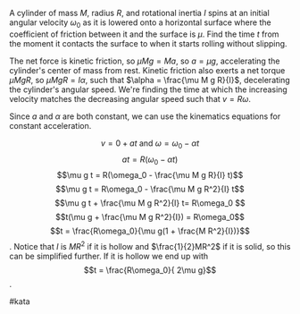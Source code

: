 A cylinder of mass $M$, radius $R$, and rotational inertia $I$ spins at an initial angular velocity $\omega_0$ as it is lowered onto a horizontal surface where the coefficient of friction between it and the surface is $\mu$. Find the time $t$ from the moment it contacts the surface to when it starts rolling without slipping.

The net force is kinetic friction, so $\mu Mg=Ma$, so $a=\mu g$, accelerating the cylinder's center of mass from rest. Kinetic friction also exerts a net torque $\mu M g R$, so $\mu M g R = I \alpha$, such that $\alpha = \frac{\mu M g R}{I}$, decelerating the cylinder's angular speed. We're finding the time at which the increasing velocity matches the decreasing angular speed such that $v=R\omega$.

Since $a$ and $\alpha$ are both constant, we can use the kinematics equations for constant acceleration.

$$v = 0 + a t \text{ and } \omega = \omega_0 - \alpha t$$
$$a t = R(\omega_0 - \alpha t)$$
$$\mu g t = R(\omega_0 - \frac{\mu M g R}{I} t)$$
$$\mu g t = R\omega_0 - \frac{\mu M g R^2}{I} t$$
$$\mu g t + \frac{\mu M g R^2}{I} t= R\omega_0 $$
$$t(\mu g + \frac{\mu M g R^2}{I}) = R\omega_0$$
$$t = \frac{R\omega_0}{\mu g(1 + \frac{M R^2}{I})}$$.
Notice that $I$ is $MR^2$ if it is hollow and $\frac{1}{2}MR^2$ if it is solid, so this can be simplified further. If it is hollow we end up with $$t = \frac{R\omega_0}{ 2\mu g}$$. 

#kata